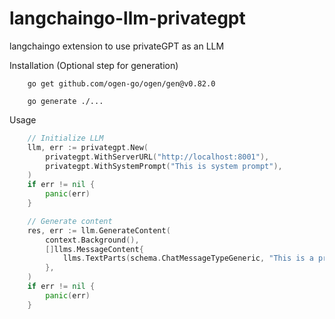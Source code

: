 # langchaingo-llm-privategpt
langchaingo extension to use privateGPT as an LLM

Installation (Optional step for generation)
```shell
    go get github.com/ogen-go/ogen/gen@v0.82.0
```

```shell
    go generate ./...
```

Usage

```go
    // Initialize LLM
    llm, err := privategpt.New(
        privategpt.WithServerURL("http://localhost:8001"),
        privategpt.WithSystemPrompt("This is system prompt"),
    )
    if err != nil {
        panic(err)
    }

    // Generate content
    res, err := llm.GenerateContent(
        context.Background(),
        []llms.MessageContent{
            llms.TextParts(schema.ChatMessageTypeGeneric, "This is a prompt"),
        },
    )
    if err != nil {
        panic(err)
    }
```

